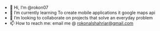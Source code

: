 - 👋 Hi, I’m @rokon07
- 🌱 I’m currently learning To create mobile applications it google maps api
- 💞️ I’m looking to collaborate on projects that solve an everyday problem
- 📫 How to reach me: email me @ rokonalshahriar@gmail.com

<!---
rokon07/rokon07 is a ✨ special ✨ repository because its `README.md` (this file) appears on your GitHub profile.
You can click the Preview link to take a look at your changes.
--->
